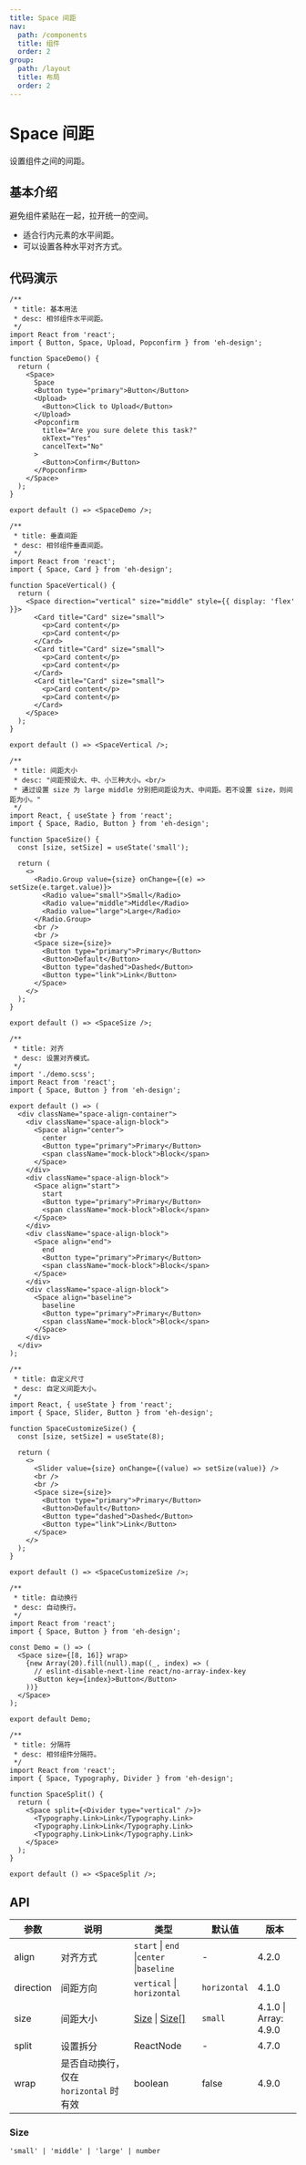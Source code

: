 ```yaml
---
title: Space 间距
nav:
  path: /components
  title: 组件
  order: 2
group:
  path: /layout
  title: 布局
  order: 2
---
```


# Space 间距

设置组件之间的间距。

## 基本介绍

避免组件紧贴在一起，拉开统一的空间。

- 适合行内元素的水平间距。
- 可以设置各种水平对齐方式。

## 代码演示

```tsx
/**
 * title: 基本用法
 * desc: 相邻组件水平间距。
 */
import React from 'react';
import { Button, Space, Upload, Popconfirm } from 'eh-design';

function SpaceDemo() {
  return (
    <Space>
      Space
      <Button type="primary">Button</Button>
      <Upload>
        <Button>Click to Upload</Button>
      </Upload>
      <Popconfirm
        title="Are you sure delete this task?"
        okText="Yes"
        cancelText="No"
      >
        <Button>Confirm</Button>
      </Popconfirm>
    </Space>
  );
}

export default () => <SpaceDemo />;
```

```tsx
/**
 * title: 垂直间距
 * desc: 相邻组件垂直间距。
 */
import React from 'react';
import { Space, Card } from 'eh-design';

function SpaceVertical() {
  return (
    <Space direction="vertical" size="middle" style={{ display: 'flex' }}>
      <Card title="Card" size="small">
        <p>Card content</p>
        <p>Card content</p>
      </Card>
      <Card title="Card" size="small">
        <p>Card content</p>
        <p>Card content</p>
      </Card>
      <Card title="Card" size="small">
        <p>Card content</p>
        <p>Card content</p>
      </Card>
    </Space>
  );
}

export default () => <SpaceVertical />;
```

```tsx
/**
 * title: 间距大小
 * desc: "间距预设大、中、小三种大小。<br/>
 * 通过设置 size 为 large middle 分别把间距设为大、中间距。若不设置 size，则间距为小。"
 */
import React, { useState } from 'react';
import { Space, Radio, Button } from 'eh-design';

function SpaceSize() {
  const [size, setSize] = useState('small');

  return (
    <>
      <Radio.Group value={size} onChange={(e) => setSize(e.target.value)}>
        <Radio value="small">Small</Radio>
        <Radio value="middle">Middle</Radio>
        <Radio value="large">Large</Radio>
      </Radio.Group>
      <br />
      <br />
      <Space size={size}>
        <Button type="primary">Primary</Button>
        <Button>Default</Button>
        <Button type="dashed">Dashed</Button>
        <Button type="link">Link</Button>
      </Space>
    </>
  );
}

export default () => <SpaceSize />;
```

```tsx
/**
 * title: 对齐
 * desc: 设置对齐模式。
 */
import './demo.scss';
import React from 'react';
import { Space, Button } from 'eh-design';

export default () => (
  <div className="space-align-container">
    <div className="space-align-block">
      <Space align="center">
        center
        <Button type="primary">Primary</Button>
        <span className="mock-block">Block</span>
      </Space>
    </div>
    <div className="space-align-block">
      <Space align="start">
        start
        <Button type="primary">Primary</Button>
        <span className="mock-block">Block</span>
      </Space>
    </div>
    <div className="space-align-block">
      <Space align="end">
        end
        <Button type="primary">Primary</Button>
        <span className="mock-block">Block</span>
      </Space>
    </div>
    <div className="space-align-block">
      <Space align="baseline">
        baseline
        <Button type="primary">Primary</Button>
        <span className="mock-block">Block</span>
      </Space>
    </div>
  </div>
);
```

```tsx
/**
 * title: 自定义尺寸
 * desc: 自定义间距大小。
 */
import React, { useState } from 'react';
import { Space, Slider, Button } from 'eh-design';

function SpaceCustomizeSize() {
  const [size, setSize] = useState(8);

  return (
    <>
      <Slider value={size} onChange={(value) => setSize(value)} />
      <br />
      <br />
      <Space size={size}>
        <Button type="primary">Primary</Button>
        <Button>Default</Button>
        <Button type="dashed">Dashed</Button>
        <Button type="link">Link</Button>
      </Space>
    </>
  );
}

export default () => <SpaceCustomizeSize />;
```

```tsx
/**
 * title: 自动换行
 * desc: 自动换行。
 */
import React from 'react';
import { Space, Button } from 'eh-design';

const Demo = () => (
  <Space size={[8, 16]} wrap>
    {new Array(20).fill(null).map((_, index) => (
      // eslint-disable-next-line react/no-array-index-key
      <Button key={index}>Button</Button>
    ))}
  </Space>
);

export default Demo;
```

```tsx
/**
 * title: 分隔符
 * desc: 相邻组件分隔符。
 */
import React from 'react';
import { Space, Typography, Divider } from 'eh-design';

function SpaceSplit() {
  return (
    <Space split={<Divider type="vertical" />}>
      <Typography.Link>Link</Typography.Link>
      <Typography.Link>Link</Typography.Link>
      <Typography.Link>Link</Typography.Link>
    </Space>
  );
}

export default () => <SpaceSplit />;
```

## API

| 参数      | 说明                                   | 类型                                     | 默认值       | 版本                  |
| --------- | -------------------------------------- | ---------------------------------------- | ------------ | --------------------- |
| align     | 对齐方式                               | `start` \| `end` \|`center` \|`baseline` | -            | 4.2.0                 |
| direction | 间距方向                               | `vertical` \| `horizontal`               | `horizontal` | 4.1.0                 |
| size      | 间距大小                               | [Size](#Size) \| [Size\[\]](#Size)       | `small`      | 4.1.0 \| Array: 4.9.0 |
| split     | 设置拆分                               | ReactNode                                | -            | 4.7.0                 |
| wrap      | 是否自动换行，仅在 `horizontal` 时有效 | boolean                                  | false        | 4.9.0                 |

### Size

`'small' | 'middle' | 'large' | number`
